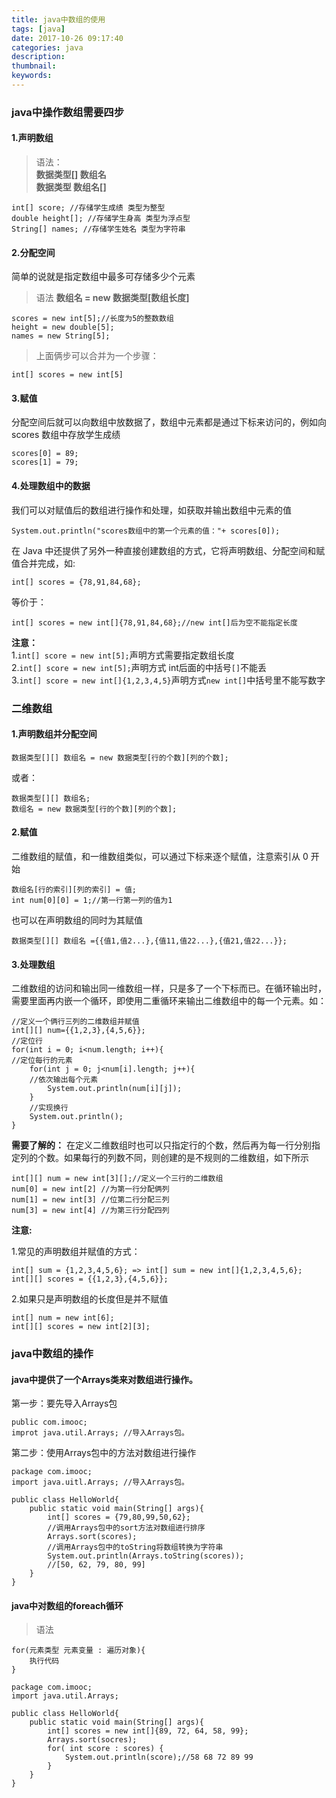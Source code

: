 ```yaml
---
title: java中数组的使用
tags: [java]
date: 2017-10-26 09:17:40
categories: java
description:
thumbnail: 
keywords:
---
```

### java中操作数组需要四步
#### 1.声明数组
> 语法：   
    **数据类型[] 数组名**  
    **数据类型 数组名[]**  
```
int[] score; //存储学生成绩 类型为整型
double height[]; //存储学生身高 类型为浮点型
String[] names; //存储学生姓名 类型为字符串
```
<!-- more -->
#### 2.分配空间
简单的说就是指定数组中最多可存储多少个元素
> 语法 **数组名 = new 数据类型[数组长度]**
```
scores = new int[5];//长度为5的整数数组
height = new double[5];
names = new String[5];
```
> 上面俩步可以合并为一个步骤：
```
int[] scores = new int[5]
```
#### 3.赋值
分配空间后就可以向数组中放数据了，数组中元素都是通过下标来访问的，例如向 scores 数组中存放学生成绩
```
scores[0] = 89;
scores[1] = 79;
```
#### 4.处理数组中的数据
我们可以对赋值后的数组进行操作和处理，如获取并输出数组中元素的值
```
System.out.println("scores数组中的第一个元素的值："+ scores[0]);
```
在 Java 中还提供了另外一种直接创建数组的方式，它将声明数组、分配空间和赋值合并完成，如:
```
int[] scores = {78,91,84,68};
```
等价于：
```
int[] scores = new int[]{78,91,84,68};//new int[]后为空不能指定长度
```
**注意：**  
1.`int[] score = new int[5];`声明方式需要指定数组长度  
2.`int[] score = new int[5];`声明方式 int后面的中括号`[]`不能丢  
3.`int[] score = new int[]{1,2,3,4,5}`声明方式`new int[]`中括号里不能写数字
### 二维数组
#### 1.声明数组并分配空间
```
数据类型[][] 数组名 = new 数据类型[行的个数][列的个数];
```
或者：
```
数据类型[][] 数组名;
数组名 = new 数据类型[行的个数][列的个数];
```
#### 2.赋值
二维数组的赋值，和一维数组类似，可以通过下标来逐个赋值，注意索引从 0 开始
```
数组名[行的索引][列的索引] = 值;
int num[0][0] = 1;//第一行第一列的值为1
```
也可以在声明数组的同时为其赋值
```
数据类型[][] 数组名 ={{值1,值2...},{值11,值22...},{值21,值22...}};
```
#### 3.处理数组
二维数组的访问和输出同一维数组一样，只是多了一个下标而已。在循环输出时，需要里面再内嵌一个循环，即使用二重循环来输出二维数组中的每一个元素。如：
```
//定义一个俩行三列的二维数组并赋值
int[][] num={{1,2,3},{4,5,6}};
//定位行
for(int i = 0; i<num.length; i++){
//定位每行的元素
    for(int j = 0; j<num[i].length; j++){
    //依次输出每个元素
        System.out.println(num[i][j]);
    }
    //实现换行
    System.out.println();
}
```
**需要了解的：** 在定义二维数组时也可以只指定行的个数，然后再为每一行分别指定列的个数。如果每行的列数不同，则创建的是不规则的二维数组，如下所示
```
int[][] num = new int[3][];//定义一个三行的二维数组
num[0] = new int[2] //为第一行分配俩列
num[1] = new int[3] //位第二行分配三列
num[3] = new int[4] //为第三行分配四列
```
**注意:**  

1.常见的声明数组并赋值的方式：
```
int[] sum = {1,2,3,4,5,6}; => int[] sum = new int[]{1,2,3,4,5,6};
int[][] scores = {{1,2,3},{4,5,6}};
```
2.如果只是声明数组的长度但是并不赋值  
```
int[] num = new int[6];
int[][] scores = new int[2][3];
```
### java中数组的操作
#### java中提供了一个Arrays类来对数组进行操作。  
第一步：要先导入Arrays包
```
public com.imooc;
improt java.util.Arrays; //导入Arrays包。
```
第二步：使用Arrays包中的方法对数组进行操作
```
package com.imooc;
import java.uitl.Arrays; //导入Arrays包。

public class HelloWorld{
    public static void main(String[] args){
        int[] scores = {79,80,99,50,62};
        //调用Arrays包中的sort方法对数组进行排序
        Arrays.sort(scores);
        //调用Arrays包中的toString将数组转换为字符串
        System.out.println(Arrays.toString(scores));
        //[50, 62, 79, 80, 99]
    }
}
```

#### java中对数组的foreach循环
> 语法
```
for(元素类型 元素变量 : 遍历对象){
    执行代码
}
```
```
package com.imooc;
import java.util.Arrays;

public class HelloWorld{
    public static void main(String[] args){
        int[] scores = new int[]{89, 72, 64, 58, 99};
        Arrays.sort(socres);
        for( int score : scores) {
            System.out.println(score);//58 68 72 89 99
        }
    }
}
```